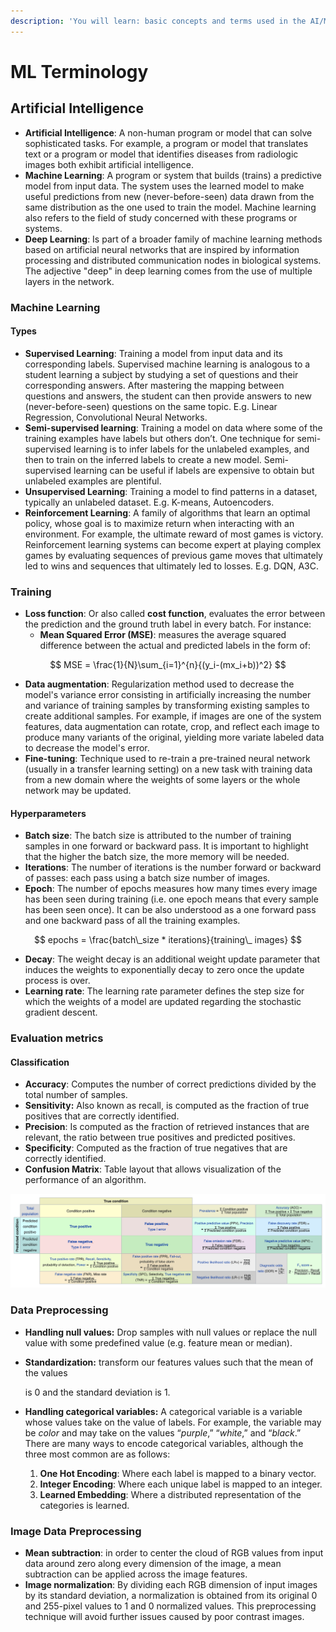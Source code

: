 ```yaml
---
description: 'You will learn: basic concepts and terms used in the AI/ML community.'
---
```


# ML Terminology

## Artificial Intelligence

* **Artificial Intelligence**: A non-human program or model that can solve sophisticated tasks. For example, a program or model that translates text or a program or model that identifies diseases from radiologic images both exhibit artificial intelligence.
* **Machine Learning**: A program or system that builds \(trains\) a predictive model from input data. The system uses the learned model to make useful predictions from new \(never-before-seen\) data drawn from the same distribution as the one used to train the model. Machine learning also refers to the field of study concerned with these programs or systems.
* **Deep Learning**:  Is part of a broader family of machine learning methods based on artificial neural networks that are inspired by information processing and distributed communication nodes in biological systems. The adjective "deep" in deep learning comes from the use of multiple layers in the network.

### Machine Learning

#### Types

* **Supervised Learning**: Training a model from input data and its corresponding labels. Supervised machine learning is analogous to a student learning a subject by studying a set of questions and their corresponding answers. After mastering the mapping between questions and answers, the student can then provide answers to new \(never-before-seen\) questions on the same topic. E.g. Linear Regression, Convolutional Neural Networks. 
* **Semi-supervised learning**: Training a model on data where some of the training examples have labels but others don’t. One technique for semi-supervised learning is to infer labels for the unlabeled examples, and then to train on the inferred labels to create a new model. Semi-supervised learning can be useful if labels are expensive to obtain but unlabeled examples are plentiful.
* **Unsupervised Learning**: Training a model to find patterns in a dataset, typically an unlabeled dataset. E.g. K-means, Autoencoders. 
* **Reinforcement Learning**: A family of algorithms that learn an optimal policy, whose goal is to maximize return when interacting with an environment. For example, the ultimate reward of most games is victory. Reinforcement learning systems can become expert at playing complex games by evaluating sequences of previous game moves that ultimately led to wins and sequences that ultimately led to losses. E.g. DQN, A3C. 

### Training

* **Loss function**: Or also called **cost function**, evaluates the error between the prediction and the ground truth label in every batch. For instance:
  * **Mean Squared Error \(MSE\)**: measures the average squared difference between the actual and predicted labels in the form of:

$$
MSE = \frac{1}{N}\sum_{i=1}^{n}{(y_i-(mx_i+b))^2}
$$

* **Data augmentation**: Regularization method used to decrease the model's variance error consisting in artificially increasing the number and variance of training samples by transforming existing samples to create additional samples. For example, if images are one of the system features, data augmentation can rotate, crop, and reflect each image to produce many variants of the original,  yielding more variate labeled data to decrease the model's error.
* **Fine-tuning**:  Technique used to re-train a pre-trained neural network \(usually in a transfer learning setting\) on a new task with training data from a new domain where the weights of some layers or the whole network may be updated.

#### Hyperparameters

* **Batch size**: The batch size is attributed to the number of training samples in one forward or backward pass. It is important to highlight that the higher the batch size, the more memory will be needed.
* **Iterations**: The number of iterations is the number forward or backward of passes: each pass using a batch size number of images.
* **Epoch**: The number of epochs measures how many times every image has been seen during training \(i.e. one epoch means that every sample has been seen once\). It can be also understood as a one forward pass and one backward pass of all the training examples.

$$
epochs = \frac{batch\_size * iterations}{training\_
images}
$$

* **Decay**: The weight decay is an additional weight update parameter that induces the weights to exponentially decay to zero once the update process is over.
* **Learning rate**: The learning rate parameter defines the step size for which the weights of a model are updated regarding the stochastic gradient descent.

### Evaluation metrics

#### Classification

* **Accuracy**:  Computes the number of correct predictions divided by the total number of samples.
* **Sensitivity:** Also known as recall, is computed as the fraction of true positives that are correctly identified.
* **Precision**:  Is computed as the fraction of retrieved instances that are relevant, the ratio between true positives and predicted positives.
* **Specificity**: Computed as the fraction of true negatives that are correctly identified.
* **Confusion Matrix**: Table layout that allows visualization of the performance of an algorithm. 

![Confusion Matrix and Metrics \(Courtesy of Wikipedia\)](../.gitbook/assets/screen-shot-2020-10-21-at-9.52.02-am.png)

### Data Preprocessing

* **Handling null values:**  Drop samples with null values or replace the null value with some predefined value \(e.g. feature mean or median\). 
* **Standardization:** transform our features  values such that the mean of the values

   is 0 and the standard deviation is 1.

* **Handling categorical variables:** A categorical variable is a variable whose values take on the value of labels. For example, the variable may be _color_ and may take on the values “_purple_,” “_white_,” and “_black_.”  There are many ways to encode categorical variables, although the three most common are as follows:
  1. **One Hot Encoding**: Where each label is mapped to a binary vector.
  2. **Integer Encoding**: Where each unique label is mapped to an integer.
  3. **Learned Embedding**: Where a distributed representation of the categories is learned.

### Image Data Preprocessing

* **Mean subtraction**: in order to center the cloud of RGB values from input data around zero along every dimension of the image, a mean subtraction can be applied across the image features.
* **Image normalization**: By dividing each RGB dimension of input images by its standard deviation, a normalization is obtained from its original 0 and 255-pixel values to 1 and 0 normalized values. This preprocessing technique will avoid further issues caused by poor contrast images.

